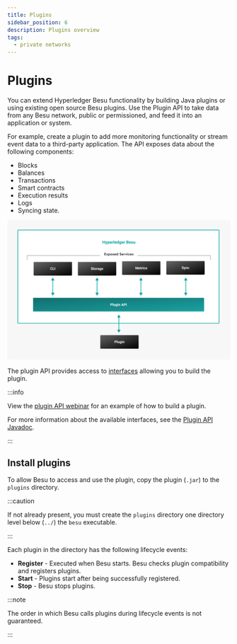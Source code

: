 ```yaml
---
title: Plugins
sidebar_position: 6
description: Plugins overview
tags:
  - private networks
---
```


# Plugins

You can extend Hyperledger Besu functionality by building Java plugins or using existing open source Besu plugins. Use the Plugin API to take data from any Besu network, public or permissioned, and feed it into an application or system.

For example, create a plugin to add more monitoring functionality or stream event data to a third-party application. The API exposes data about the following components:

- Blocks
- Balances
- Transactions
- Smart contracts
- Execution results
- Logs
- Syncing state.

![Besu plugin API](../../assets/images/Hyperledger-Besu-Plugin-API.png)

The plugin API provides access to [interfaces](../reference/plugin-api-interfaces.md) allowing you to build the plugin.

:::info

View the [plugin API webinar](https://youtu.be/78sa2WuA1rg) for an example of how to build a plugin.

For more information about the available interfaces, see the [Plugin API Javadoc](https://javadoc.io/doc/org.hyperledger.besu/plugin-api/latest/index.html).

:::

## Install plugins

To allow Besu to access and use the plugin, copy the plugin (`.jar`) to the `plugins` directory.

:::caution

If not already present, you must create the `plugins` directory one directory level below (`../`) the `besu` executable.

:::

Each plugin in the directory has the following lifecycle events:

- **Register** - Executed when Besu starts. Besu checks plugin compatibility and registers plugins.
- **Start** - Plugins start after being successfully registered.
- **Stop** - Besu stops plugins.

:::note

The order in which Besu calls plugins during lifecycle events is not guaranteed.

:::
